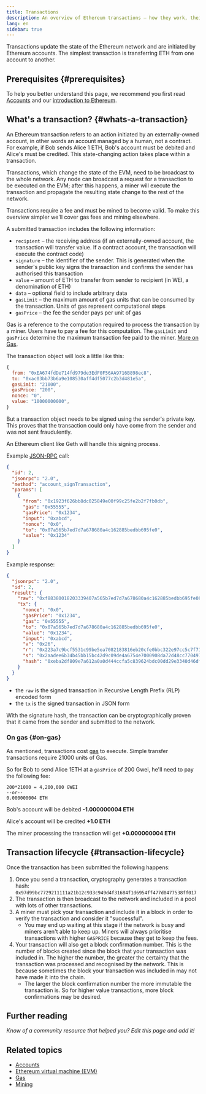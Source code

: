 ```yaml
---
title: Transactions
description: An overview of Ethereum transactions – how they work, their data structure, and how to send them via an application.
lang: en
sidebar: true
---
```


Transactions update the state of the Ethereum network and are initiated by Ethereum accounts. The simplest transaction is transferring ETH from one account to another.

## Prerequisites {#prerequisites}

To help you better understand this page, we recommend you first read [Accounts](/en/developers/docs/accounts/) and our [introduction to Ethereum](/en/developers/docs/intro-to-ethereum/).

## What's a transaction? {#whats-a-transaction}

An Ethereum transaction refers to an action initiated by an externally-owned account, in other words an account managed by a human, not a contract. For example, if Bob sends Alice 1 ETH, Bob's account must be debited and Alice's must be credited. This state-changing action takes place within a transaction.

Transactions, which change the state of the EVM, need to be broadcast to the whole network. Any node can broadcast a request for a transaction to be executed on the EVM; after this happens, a miner will execute the transaction and propagate the resulting state change to the rest of the network.

Transactions require a fee and must be mined to become valid. To make this overview simpler we'll cover gas fees and mining elsewhere.

A submitted transaction includes the following information:

- `recipient` – the receiving address (if an externally-owned account, the transaction will transfer value. If a contract account, the transaction will execute the contract code)
- `signature` – the identifier of the sender. This is generated when the sender's public key signs the transaction and confirms the sender has authorised this transaction
- `value` – amount of ETH to transfer from sender to recipient (in WEI, a denomination of ETH)
- `data` – optional field to include arbitrary data
- `gasLimit` – the maximum amount of gas units that can be consumed by the transaction. Units of gas represent computational steps
- `gasPrice` – the fee the sender pays per unit of gas

Gas is a reference to the computation required to process the transaction by a miner. Users have to pay a fee for this computation. The `gasLimit` and `gasPrice` determine the maximum transaction fee paid to the miner. [More on Gas](/en/developers/docs/gas/).

The transaction object will look a little like this:

```js
{
  from: "0xEA674fdDe714fd979de3EdF0F56AA9716B898ec8",
  to: "0xac03bb73b6a9e108530aff4df5077c2b3d481e5a",
  gasLimit: "21000",
  gasPrice: "200",
  nonce: "0",
  value: "10000000000",
}
```

But a transaction object needs to be signed using the sender's private key. This proves that the transaction could only have come from the sender and was not sent fraudulently.

An Ethereum client like Geth will handle this signing process.

Example [JSON-RPC](/https://eth.wiki/json-rpc/API) call:

```json
{
  "id": 2,
  "jsonrpc": "2.0",
  "method": "account_signTransaction",
  "params": [
    {
      "from": "0x1923f626bb8dc025849e00f99c25fe2b2f7fb0db",
      "gas": "0x55555",
      "gasPrice": "0x1234",
      "input": "0xabcd",
      "nonce": "0x0",
      "to": "0x07a565b7ed7d7a678680a4c162885bedbb695fe0",
      "value": "0x1234"
    }
  ]
}
```

Example response:

```json
{
  "jsonrpc": "2.0",
  "id": 2,
  "result": {
    "raw": "0xf88380018203339407a565b7ed7d7a678680a4c162885bedbb695fe080a44401a6e4000000000000000000000000000000000000000000000000000000000000001226a0223a7c9bcf5531c99be5ea7082183816eb20cfe0bbc322e97cc5c7f71ab8b20ea02aadee6b34b45bb15bc42d9c09de4a6754e7000908da72d48cc7704971491663",
    "tx": {
      "nonce": "0x0",
      "gasPrice": "0x1234",
      "gas": "0x55555",
      "to": "0x07a565b7ed7d7a678680a4c162885bedbb695fe0",
      "value": "0x1234",
      "input": "0xabcd",
      "v": "0x26",
      "r": "0x223a7c9bcf5531c99be5ea7082183816eb20cfe0bbc322e97cc5c7f71ab8b20e",
      "s": "0x2aadee6b34b45bb15bc42d9c09de4a6754e7000908da72d48cc7704971491663",
      "hash": "0xeba2df809e7a612a0a0d444ccfa5c839624bdc00dd29e3340d46df3870f8a30e"
    }
  }
}
```

- the `raw` is the signed transaction in Recursive Length Prefix (RLP) encoded form
- the `tx` is the signed transaction in JSON form

With the signature hash, the transaction can be cryptographically proven that it came from the sender and submitted to the network.

### On gas {#on-gas}

As mentioned, transactions cost [gas](/developers/docs/gas/) to execute. Simple transfer transactions require 21000 units of Gas.

So for Bob to send Alice 1ETH at a `gasPrice` of 200 Gwei, he'll need to pay the following fee:

```
200*21000 = 4,200,000 GWEI
--or--
0.000000004 ETH
```

Bob's account will be debited **-1.000000004 ETH**

Alice's account will be credited **+1.0 ETH**

The miner processing the transaction will get **+0.000000004 ETH**

## Transaction lifecycle {#transaction-lifecycle}

Once the transaction has been submitted the following happens:

1. Once you send a transaction, cryptography generates a transaction hash:
   `0x97d99bc7729211111a21b12c933c949d4f31684f1d6954ff477d0477538ff017`
2. The transaction is then broadcast to the network and included in a pool with lots of other transactions.
3. A miner must pick your transaction and include it in a block in order to verify the transaction and consider it "successful".
   - You may end up waiting at this stage if the network is busy and miners aren't able to keep up. Miners will always prioritise transactions with higher `GASPRICE` because they get to keep the fees.
4. Your transaction will also get a block confirmation number. This is the number of blocks created since the block that your transaction was included in. The higher the number, the greater the certainty that the transaction was processed and recognised by the network. This is because sometimes the block your transaction was included in may not have made it into the chain.
   - The larger the block confirmation number the more immutable the transaction is. So for higher value transactions, more block confirmations may be desired.

<!-- **State change**

FROM THE WHITEPAPER:

1. Check if the transaction is well-formed (ie. has the right number of values), the signature is valid, and the nonce matches the nonce in the sender's account. If not, return an error.
2. Calculate the transaction fee as `STARTGAS * GASPRICE`, and determine the sending address from the signature. Subtract the fee from the sender's account balance and increment the sender's nonce. If there is not enough balance to spend, return an error.
3. Initialize `GAS = STARTGAS`, and take off a certain quantity of gas per byte to pay for the bytes in the transaction.
4. Transfer the transaction value from the sender's account to the receiving account. If the receiving account does not yet exist, create it. If the receiving account is a contract, run the contract's code either to completion or until the execution runs out of gas.
5. If the value transfer failed because the sender did not have enough money, or the code execution ran out of gas, revert all state changes except the payment of the fees, and add the fees to the miner's account.
6. Otherwise, refund the fees for all remaining gas to the sender, and send the fees paid for gas consumed to the miner.
 -->
<!-- ## Failed transactions

A transaction can fail for a number of reasons:

- Not enough gas
  - The gas limit is too low
- Reverted -->

<!-- ## Messages

Messages are like transactions between contract accounts but they're not added to the blockchain. They allow smart contracts to call other contracts and trigger their execution.

FROM WHITEPAPER:

A message is produced when a contract currently executing code executes the `CALL` opcode, which produces and executes a message. Like a transaction, a message leads to the recipient account running its code. Thus, contracts can have relationships with other contracts in exactly the same way that external actors can.

@Sam Richards help me understand messages please :D

```
// FROM SOLIDITY DOCS
Contracts can call other contracts or send Ether to non-contract accounts by the means of message calls. Message calls are similar to transactions, in that they have a source, a target, data payload, Ether, gas and return data. In fact, every transaction consists of a top-level message call which in turn can create further message calls.

A contract can decide how much of its remaining gas should be sent with the inner message call and how much it wants to retain. If an out-of-gas exception happens in the inner call (or any other exception), this will be signalled by an error value put onto the stack. In this case, only the gas sent together with the call is used up. In Solidity, the calling contract causes a manual exception by default in such situations, so that exceptions “bubble up” the call stack.

As already said, the called contract (which can be the same as the caller) will receive a freshly cleared instance of memory and has access to the call payload - which will be provided in a separate area called the calldata. After it has finished execution, it can return data which will be stored at a location in the caller’s memory preallocated by the caller.

Calls are limited to a depth of 1024, which means that for more complex operations, loops should be preferred over recursive calls.
```

<!-- Feels like this should maybe form a more advanced/complex doc that sits under transactions. Stuff like Ethers and providers need some sort of intro-->

<!-- ## How to send a transaction -->

<!-- `web3.eth.sendTransaction(transactionObject [, callback])` -->

<!-- Using Ethers and a provider... -->

<!-- ```js
// We require a provider to send transactions
let provider = ethers.getDefaultProvider()

let privateKey =
  "0x3141592653589793238462643383279502884197169399375105820974944592"
let wallet = new ethers.Wallet(privateKey, provider)

let amount = ethers.utils.parseEther("1.0")

let tx = {
  to: "0x88a5c2d9919e46f883eb62f7b8dd9d0cc45bc290",
  // ... or supports ENS names
  // to: "ricmoo.firefly.eth",

  // We must pass in the amount as wei (1 ether = 1e18 wei), so we
  // use this convenience function to convert ether to wei.
  value: ethers.utils.parseEther("1.0"),
}

let sendPromise = wallet.sendTransaction(tx)

sendPromise.then((tx) => {
  console.log(tx)
  // {
  //    // All transaction fields will be present
  //    "nonce", "gasLimit", "pasPrice", "to", "value", "data",
  //    "from", "hash", "r", "s", "v"
  // }
})
``` -->

<!-- **Transaction requests**

Ethers

```js
{
    // Required unless deploying a contract (in which case omit)
    to: addressOrName,  // the target address or ENS name

    // These are optional/meaningless for call and estimateGas
    nonce: 0,           // the transaction nonce
    gasLimit: 0,        // the maximum gas this transaction may spend
    gasPrice: 0,        // the price (in wei) per unit of gas

    // These are always optional (but for call, data is usually specified)
    data: "0x",         // extra data for the transaction, or input for call
    value: 0,           // the amount (in wei) this transaction is sending
    chainId: 3          // the network ID; usually added by a signer
}
``` -->

<!-- **Transaction response**

```js
{
    // Only available for mined transactions
    blockHash: "0x7f20ef60e9f91896b7ebb0962a18b8defb5e9074e62e1b6cde992648fe78794b",
    blockNumber: 3346463,
    timestamp: 1489440489,

    // Exactly one of these will be present (send vs. deploy contract)
    // They will always be a properly formatted checksum address
    creates: null,
    to: "0xc149Be1bcDFa69a94384b46A1F91350E5f81c1AB",

    // The transaction hash
    hash: "0xf517872f3c466c2e1520e35ad943d833fdca5a6739cfea9e686c4c1b3ab1022e",

    // See above "Transaction Requests" for details
    data: "0x",
    from: "0xEA674fdDe714fd979de3EdF0F56AA9716B898ec8",
    gasLimit: utils.bigNumberify("90000"),
    gasPrice: utils.bigNumberify("21488430592"),
    nonce: 0,
    value: utils.parseEther(1.0017071732629267),

    // The chain ID; 0 indicates replay-attack vulnerable
    // (eg. 1 = Homestead mainnet, 3 = Ropsten testnet)
    chainId: 1,

    // The signature of the transaction (TestRPC may fail to include these)
    r: "0x5b13ef45ce3faf69d1f40f9d15b0070cc9e2c92f3df79ad46d5b3226d7f3d1e8",
    s: "0x535236e497c59e3fba93b78e124305c7c9b20db0f8531b015066725e4bb31de6",
    v: 37,

    // The raw transaction (TestRPC may be missing this)
    raw: "0xf87083154262850500cf6e0083015f9094c149be1bcdfa69a94384b46a1f913" +
           "50e5f81c1ab880de6c75de74c236c8025a05b13ef45ce3faf69d1f40f9d15b0" +
           "070cc9e2c92f3df79ad46d5b3226d7f3d1e8a0535236e497c59e3fba93b78e1" +
           "24305c7c9b20db0f8531b015066725e4bb31de6"
}
``` -->

<!-- ## How are transactions protected/safe? -->

## Further reading

_Know of a community resource that helped you? Edit this page and add it!_

## Related topics

- [Accounts](/en/developers/docs/accounts/)
- [Ethereum virtual machine (EVM)](/en/developers/docs/evm/)
- [Gas](/en/developers/docs/gas/)
- [Mining](/en/developers/docs/mining/)
